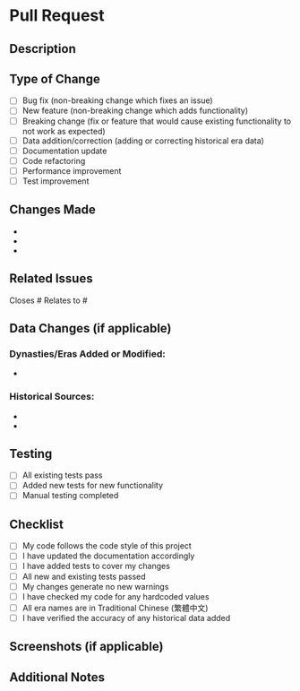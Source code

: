 # Pull Request

## Description
<!-- Describe your changes in detail -->

## Type of Change
<!-- Mark the relevant option with an "x" -->

- [ ] Bug fix (non-breaking change which fixes an issue)
- [ ] New feature (non-breaking change which adds functionality)
- [ ] Breaking change (fix or feature that would cause existing functionality to not work as expected)
- [ ] Data addition/correction (adding or correcting historical era data)
- [ ] Documentation update
- [ ] Code refactoring
- [ ] Performance improvement
- [ ] Test improvement

## Changes Made
<!-- List the specific changes made in this PR -->

-
-
-

## Related Issues
<!-- Link to related issues -->

Closes #
Relates to #

## Data Changes (if applicable)
<!-- If you're adding or correcting historical data -->

### Dynasties/Eras Added or Modified:
-

### Historical Sources:
<!-- Provide sources for any data changes -->
-
-

## Testing
<!-- Describe the tests you ran -->

- [ ] All existing tests pass
- [ ] Added new tests for new functionality
- [ ] Manual testing completed

## Checklist
<!-- Mark completed items with an "x" -->

- [ ] My code follows the code style of this project
- [ ] I have updated the documentation accordingly
- [ ] I have added tests to cover my changes
- [ ] All new and existing tests passed
- [ ] My changes generate no new warnings
- [ ] I have checked my code for any hardcoded values
- [ ] All era names are in Traditional Chinese (繁體中文)
- [ ] I have verified the accuracy of any historical data added

## Screenshots (if applicable)
<!-- Add screenshots to help explain your changes -->

## Additional Notes
<!-- Any additional information about this PR -->
